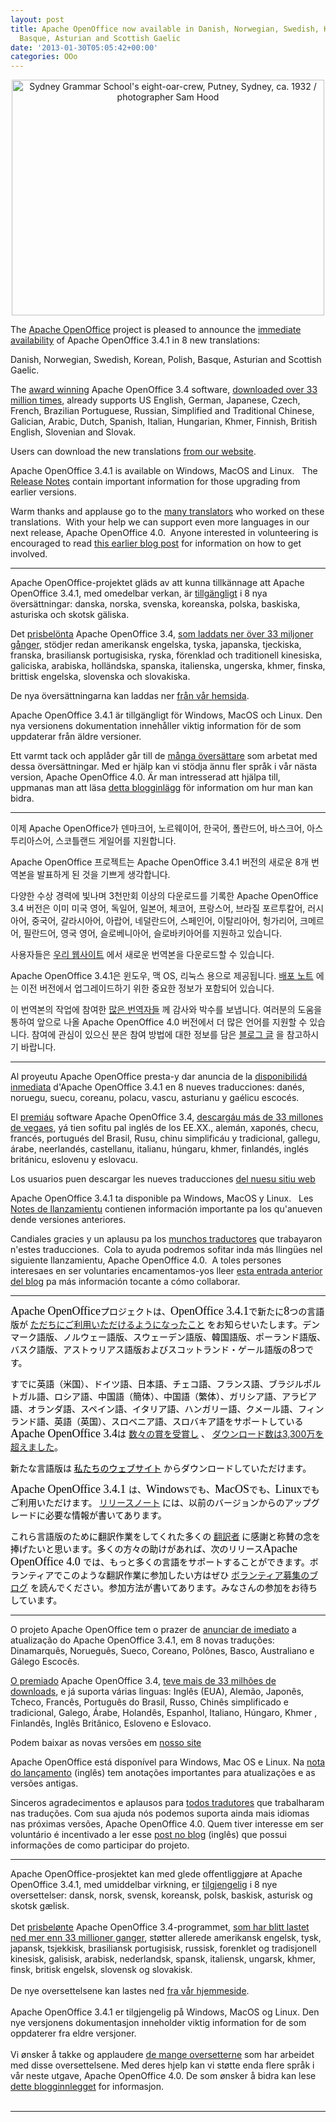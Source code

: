 ```yaml
---
layout: post
title: Apache OpenOffice now available in Danish, Norwegian, Swedish, Korean, Polish,
  Basque, Asturian and Scottish Gaelic
date: '2013-01-30T05:05:42+00:00'
categories: OOo
---
```

<div align="center"> 
    <p><a href="http://www.flickr.com/photos/statelibraryofnsw/7095325275/" title="Sydney Grammar School's eight-oar-crew, Putney, Sydney, ca. 1932 / photographer Sam Hood by State Library of New South Wales collection, on Flickr"><img width="500" height="377" src="http://farm8.staticflickr.com/7194/7095325275_c2f2183be4.jpg" alt="Sydney Grammar School's eight-oar-crew, Putney, Sydney, ca. 1932 / photographer Sam Hood" /></a></p> 
  </div> 
  <p>The <a href="http://www.openoffice.org/">Apache OpenOffice</a> project is pleased to announce the <a href="http://www.openoffice.org/download/">immediate availability</a> of Apache OpenOffice 3.4.1 in 8 new translations:

Danish, Norwegian, Swedish, Korean, Polish, Basque, Asturian and Scottish Gaelic. </p> 
  <p> </p> 
  <p>The <a href="http://www.openoffice.org/awards/">award winning</a> Apache OpenOffice 3.4 software, <a href="http://www.openoffice.org/stats/downloads.html">downloaded over 33 
million times</a>, already supports US English, German, Japanese, Czech, 
French, Brazilian Portuguese, Russian, Simplified and Traditional 
Chinese, Galician, Arabic, Dutch, Spanish, Italian, Hungarian, Khmer, 
Finnish, British English, Slovenian and Slovak.   
</p> 
  <p> </p> 
  <p>Users can download the new translations <a href="http://www.openoffice.org/download/">from our website</a>. &nbsp; </p> 
  <p> </p> 
  <p>Apache 
OpenOffice 3.4.1 is available on Windows, MacOS and Linux. &nbsp; The <a href="http://www.openoffice.org/development/releases/3.4.1.html">Release Notes</a> contain important information for those upgrading from 
earlier versions.   
</p> 
  <p> </p> 
  <p>Warm thanks and applause go to the <a href="https://cwiki.apache.org/confluence/display/OOOUSERS/Localization+Volunteers">many translators</a> who worked on 
these translations. &nbsp;With your help we can support even more languages 
in our next release, Apache OpenOffice 4.0.&nbsp; Anyone interested in 
volunteering is encouraged to read <a href="https://blogs.apache.org/OOo/entry/apache_openoffice_reached_out_to">this earlier blog post</a> for information on 
how to get involved.</p> 
  <p> </p> <hr /> 
  <p>Apache OpenOffice-projektet gläds av
att kunna tillkännage att Apache OpenOffice 3.4.1, med omedelbar
verkan, är <a href="http://www.openoffice.org/download/">tillgängligt</a>
i 8 nya översättningar: danska, norska, svenska, koreanska, polska,
baskiska, asturiska och skotsk gäliska.
  </p> 
  <p>Det <a href="http://www.openoffice.org/awards/">prisbelönta</a>
Apache OpenOffice 3.4, <a href="http://www.openoffice.org/stats/downloads.html">som
laddats ner över 33 miljoner gånger</a>, stödjer redan amerikansk
engelska, tyska, japanska, tjeckiska, franska, brasiliansk
portugisiska, ryska, förenklad och traditionell
kinesiska, galiciska, arabiska, holländska, spanska,
italienska, ungerska, khmer, finska,
brittisk engelska, slovenska och slovakiska.</p> 
  <p> </p> 
  <p>De nya översättningarna kan laddas
ner <a href="http://www.openoffice.org/download/">från vår hemsida</a>.</p> 
  <p> </p> 
  <p>Apache OpenOffice 3.4.1 är
tillgängligt för Windows, MacOS och Linux. Den nya versionens
dokumentation innehåller viktig information för de som uppdaterar
från äldre versioner.</p> 
  <p> </p> 
  <p>Ett varmt tack och applåder går till
de <a href="https://cwiki.apache.org/confluence/display/OOOUSERS/Localization+Volunteers">många
översättare</a> som arbetat med dessa översättningar. Med er
hjälp kan vi stödja ännu fler språk i vår nästa version, Apache
OpenOffice 4.0. Är man intresserad att hjälpa till, uppmanas man
att läsa <a href="https://blogs.apache.org/OOo/entry/apache_openoffice_reached_out_to">detta
blogginlägg</a> för information om hur man kan bidra.</p> <hr /> 
  <p>이제 Apache OpenOffice가 덴마크어, 노르웨이어, 한국어, 폴란드어, 바스크어, 아스투리아스어, 스코틀랜드 게일어를 지원합니다.
    
</p> 
  <p> </p> 
  <p>Apache OpenOffice 프로젝트는 Apache OpenOffice 3.4.1 버전의 새로운 8개 번역본을 발표하게 된 것을 기쁘게 생각합니다.

</p> 
  <p> </p> 
  <p>다양한 수상 경력에 빛나며 3천만회 이상의 다운로드를 기록한 Apache OpenOffice 3.4 버전은 이미 미국 영어, 독일어, 일본어, 체코어, 프랑스어, 브라질 포르투칼어, 러시아어, 중국어, 갈라시아어, 아랍어, 네덜란드어, 스페인어, 이탈리아어, 헝가리어, 크메르어, 필란드어, 영국 영어, 슬로베니아어, 슬로바키아어를 지원하고 있습니다.

</p> 
  <p> </p> 
  <p>사용자들은&nbsp;<a href="http://www.openoffice.org/download/">우리 웹사이트</a> 에서 새로운 번역본을 다운로드할 수 있습니다.

</p> 
  <p> </p> 
  <p>Apache OpenOffice 3.4.1은 윈도우, 맥 OS, 리눅스 용으로 제공됩니다. <a href="http://www.openoffice.org/development/releases/3.4.1.html">배포 노트</a> 에는 이전 버전에서 업그레이드하기 위한 중요한 정보가 포함되어 있습니다.

</p> 
  <p> </p> 
  <p>이 번역본의 작업에 참여한 <a href="https://cwiki.apache.org/confluence/display/OOOUSERS/Localization+Volunteers">많은 번역자들</a> 께 감사와 박수를 보냅니다. 여러분의 도움을 통하여 앞으로 나올 Apache OpenOffice 4.0 버전에서 더 많은 언어를 지원할 수 있습니다. 참여에 관심이 있으신 분은 참여 방법에 대한 정보를 담은 <a href="https://blogs.apache.org/OOo/entry/apache_openoffice_reached_out_to">블로그 글</a> 을 참고하시기 바랍니다. 

</p> <hr /> 
  <p>Al proyeutu Apache OpenOffice presta-y dar
anuncia de la <a href="http://www.openoffice.org/download/">disponibilidá
inmediata</a> d'Apache OpenOffice 3.4.1 en 8
nueves traducciones: danés, noruegu, suecu, coreanu, polacu, vascu,
asturianu y gaélicu escocés. </p> 
  <p> </p> 
  <p>El <a href="http://www.openoffice.org/awards/">premiáu</a>
software Apache OpenOffice 3.4, <a href="http://www.openoffice.org/stats/downloads.html">descargáu
más de 33 millones de vegaes</a>, yá tien
sofitu pal inglés de los EE.XX., alemán, xaponés, checu, francés,
portugués del Brasil, Rusu, chinu simplificáu y tradicional,
gallegu, árabe, neerlandés, castellanu, italianu, húngaru, khmer,
finlandés, inglés británicu, eslovenu y eslovacu. </p> 
  <p> </p> 
  <p>Los usuarios puen descargar les nueves
traducciones <a href="http://www.openoffice.org/download/">del
nuesu sitiu web</a></p> 
  <p> </p> 
  <p>Apache OpenOffice 3.4.1 ta disponible pa
Windows, MacOS y Linux. &nbsp; Les <a href="http://www.openoffice.org/development/releases/3.4.1.html">Notes
de llanzamientu</a> contienen información
importante pa los qu'anueven dende versiones anteriores. </p> 
  <p> </p> 
  <p>Candiales gracies y un aplausu pa los <a href="https://cwiki.apache.org/confluence/display/OOOUSERS/Localization+Volunteers">munchos
traductores</a> que trabayaron n'estes
traducciones. &nbsp;Cola to ayuda podremos sofitar inda más llingües
nel siguiente llanzamientu, Apache OpenOffice 4.0.&nbsp; A toles
persones interesaes en ser voluntaries encamentamos-yos lleer <a href="https://blogs.apache.org/OOo/entry/apache_openoffice_reached_out_to">esta
entrada anterior del blog</a> pa más información
tocante a cómo collaborar.</p> <hr /> 
  <p style="widows: 2;"> <font color="#000000"><font face="MS PGothic"><font size="4"><span style="font-style: normal;"><span style="font-weight: normal;">Apache
OpenOffice</span></span></font></font><font face="Lucida Sans Unicode"><span lang="ja-JP">プロジェクトは、</span></font><font face="MS PGothic"><font size="4"><span style="font-style: normal;"><span style="font-weight: normal;">OpenOffice
3.4.1</span></span></font></font><font face="Lucida Sans Unicode"><span lang="ja-JP">で新たに</span></font><font face="MS PGothic"><font size="4"><span style="font-style: normal;"><span style="font-weight: normal;">8</span></span></font></font><font face="Lucida Sans Unicode"><span lang="ja-JP">つの言語版が</span> <a href="http://www.openoffice.org/download/"><span lang="ja-JP">ただちにご利用いただけるようになったこと</span></a> <span lang="ja-JP">をお知らせいたします。デンマーク語版、ノルウェー語版、スウェーデン語版、韓国語版、ポーランド語版、バスク語版、アストゥリアス語版およびスコットランド・ゲール語版の</span></font><font face="MS PGothic"><font size="4"><span style="font-style: normal;"><span style="font-weight: normal;">8</span></span></font></font><font face="Lucida Sans Unicode"><span lang="ja-JP">つです。</span></font></font></p> 
  <p> </p> 
  <p style="widows: 2; orphans: 2;"><font face="Lucida Sans Unicode"><font color="#000000"><span lang="ja-JP">すでに英語（米国）、ドイツ語、日本語、チェコ語、フランス語、ブラジルポルトガル語、ロシア語、中国語（簡体）、中国語（繁体）、ガリシア語、アラビア語、オランダ語、スペイン語、イタリア語、ハンガリー語、クメール語、フィンランド語、英語（英国）、スロベニア語、スロバキア語をサポートしている</span></font></font><font color="#000000"><font face="MS PGothic"><font size="4"><span style="font-style: normal;"><span style="font-weight: normal;">Apache
OpenOffice 3.4</span></span></font></font><font face="Lucida Sans Unicode"><span lang="ja-JP">は</span></font><font color="#000000"> </font><a href="http://www.openoffice.org/awards/"><span lang="ja-JP">数々の賞を受賞し</span></a><font color="#000000"> </font><font color="#000000"><span lang="ja-JP">、&nbsp;</span></font><a href="http://www.openoffice.org/stats/downloads.html">ダウンロード数は</a></font><a href="http://www.openoffice.org/stats/downloads.html">3,300<font face="Lucida Sans Unicode">万を超えました</font></a><font face="Lucida Sans Unicode"><font color="#000000"><span lang="ja-JP">。</span></font></font></p> 
  <p> </p> 
  <p style="widows: 2; orphans: 2;"><font face="Lucida Sans Unicode"><font color="#000000"><span lang="ja-JP">新たな言語版は</span></font><font color="#000000"> </font><a href="http://www.openoffice.org/download/"><font color="#000000"><span lang="ja-JP">私たちのウェブサイト</span></font></a><font color="#000000"> </font><font color="#000000"><span lang="ja-JP">からダウンロードしていただけます。</span></font></font></p> 
  <p> </p> 
  <p style="widows: 2; orphans: 2;"><font color="#000000"><font face="MS PGothic"><font size="4"><span style="font-style: normal;"><span style="font-weight: normal;">Apache
OpenOffice 3.4.1
</span></span></font></font></font><font face="Lucida Sans Unicode"><font color="#000000"><span lang="ja-JP">は、</span></font></font><font color="#000000"><font face="MS PGothic"><font size="4"><span style="font-style: normal;"><span style="font-weight: normal;">Windows</span></span></font></font></font><font face="Lucida Sans Unicode"><font color="#000000"><span lang="ja-JP">でも、</span></font></font><font color="#000000"><font face="MS PGothic"><font size="4"><span style="font-style: normal;"><span style="font-weight: normal;">MacOS</span></span></font></font></font><font face="Lucida Sans Unicode"><font color="#000000"><span lang="ja-JP">でも、</span></font></font><font color="#000000"><font face="MS PGothic"><font size="4"><span style="font-style: normal;"><span style="font-weight: normal;">Linux</span></span></font></font></font><font face="Lucida Sans Unicode"><font color="#000000"><span lang="ja-JP">でもご利用いただけます。</span></font><font color="#000000"> </font><a href="http://www.openoffice.org/development/releases/3.4.1.html"><span lang="ja-JP">リリースノート</span></a><font color="#000000"> </font><font color="#000000"><span lang="ja-JP">には、以前のバージョンからのアップグレードに必要な情報が書いてあります。</span></font></font></p> 
  <p> </p> 
  <p><font face="Lucida Sans Unicode"><font color="#000000"><span lang="ja-JP">これら言語版のために翻訳作業をしてくれた多くの&nbsp;</span></font><a href="https://cwiki.apache.org/confluence/display/OOOUSERS/Localization+Volunteers">翻訳者</a><font color="#000000"><span lang="ja-JP">&nbsp;に感謝と称賛の念を捧げたいと思います。多くの方々の助けがあれば、次のリリース</span></font></font><font color="#000000"><font face="MS PGothic"><font size="4"><span style="font-style: normal;"><span style="font-weight: normal;">Apache
OpenOffice 4.0
</span></span></font></font><font face="Lucida Sans Unicode"><span lang="ja-JP">では、もっと多くの言語をサポートすることができます。ボランティアでこのような翻訳作業に参加したい方はぜひ</span></font><font color="#000000"> </font><a href="https://blogs.apache.org/OOo/entry/apache_openoffice_reached_out_to"><span lang="ja-JP">ボランティア募集のブログ</span></a><font color="#000000"> </font><font color="#000000"><span lang="ja-JP">を読んでください。参加方法が書いてあります。みなさんの参加をお待ちしています。</span></font></font></p> 
  <p> </p><hr /> 
  <p>O projeto Apache OpenOffice tem o prazer de <a href="http://www.openoffice.org/download">anunciar de
imediato</a> a atualização do Apache OpenOffice 3.4.1, em 8
novas traduções: Dinamarquês, Norueguês, Sueco, Coreano, Polônes,
Basco, Australiano e Gálego Escocês.<br /> </p> 
  <p> </p> 
  <p> </p> 
  <p> </p> 
  <p><a href="http://www.openoffice.org/awards">O premiado</a> Apache OpenOffice 3.4, <a href="http://www.openoffice.org/stats/downloads.html">teve
mais de 33 milhões de downloads</a>, e já suporta várias
linguas: Inglês (EUA), Alemão, Japonês, Tcheco, Francês,
Português do Brasil, Russo, Chinês simplificado e tradicional,
Galego, Árabe, Holandês, Espanhol, Italiano, Húngaro, Khmer ,
Finlandês, Inglês Britânico, Esloveno e Eslovaco.  </p> 
  <p> </p> 
  <p> </p> 
  <p> </p> 
  <p>Podem
baixar as novas versões em <a href="http://www.openoffice.org/download">nosso
site</a></p> 
  <p> </p> 
  <p> </p> 
  <p> </p> 
  <p>Apache
OpenOffice está disponível para Windows, Mac OS e Linux. Na <a href="&quot;http://www.openoffice.org/development/releases/3.4.1.html">nota do lançamento</a> (inglês) tem anotações importantes para
atualizações e as versões antigas.</p> 
  <p> </p> 
  <p> </p> 
  <p> </p> 
  <p>Sinceros
agradecimentos e aplausos para <a href="&quot;https://cwiki.apache.org/confluence/display/OOOUSERS/Localization+Volunteers">todos
tradutores</a> que trabalharam nas traduções. Com sua ajuda
nós podemos suporta ainda mais idiomas nas próximas versões,
Apache OpenOffice 4.0. Quem tiver interesse em ser voluntário é
incentivado a ler esse <a href="https://blogs.apache.org/OOo/entry/apache_openoffice_reached_out_to">post
no blog</a> (inglês) que possui informações de como
participar do projeto.</p> 
  <p> </p> <hr />Apache OpenOffice-prosjektet kan med glede offentliggjøre at Apache OpenOffice 3.4.1, med umiddelbar virkning, er <a href="http://www.openoffice.org/download/">tilgjengelig</a> i 8 nye oversettelser: dansk, norsk, svensk, koreansk, polsk, baskisk, asturisk og skotsk gælisk.<br /><br />Det <a href="http://www.openoffice.org/awards/">prisbelønte</a> Apache OpenOffice 3.4-programmet, <a href="http://www.openoffice.org/stats/downloads.html">som har blitt lastet ned mer enn 33 millioner ganger</a>, støtter allerede amerikansk engelsk, tysk, japansk, tsjekkisk, brasiliansk portugisisk, russisk, forenklet og tradisjonell kinesisk, galisisk, arabisk, nederlandsk, spansk, italiensk, ungarsk, khmer, finsk, britisk engelsk, slovensk og slovakisk.<br /><br />De nye oversettelsene kan lastes ned <a href="http://www.openoffice.org/download/">fra vår hjemmeside</a>.<br /><br />Apache OpenOffice 3.4.1 er tilgjengelig på Windows, MacOS og Linux. Den nye versjonens dokumentasjon inneholder viktig information for de som oppdaterer fra eldre versjoner.<br /><br />Vi ønsker å takke og applaudere <a href="https://cwiki.apache.org/confluence/display/OOOUSERS/Localization+Volunteers">de mange oversetterne</a> som har arbeidet med disse oversettelsene. Med deres hjelp kan vi støtte enda flere språk i vår neste utgave, Apache OpenOffice 4.0. De som ønsker å bidra kan lese <a href="https://blogs.apache.org/OOo/entry/apache_openoffice_reached_out_to">dette blogginnlegget</a> for informasjon.<br /><br /><hr />

